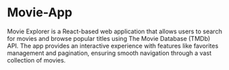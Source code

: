 # Movie-App
Movie Explorer is a React-based web application that allows users to search for movies and browse popular titles using The Movie Database (TMDb) API. The app provides an interactive experience with features like favorites management and pagination, ensuring smooth navigation through a vast collection of movies.
